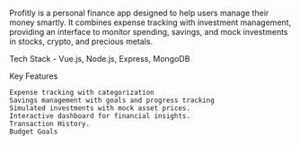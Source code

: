 Profitly is a personal finance app designed to help users manage their money smartly. It combines expense tracking with investment management, providing an interface to monitor spending, savings, and mock investments in stocks, crypto, and precious metals.

Tech Stack - Vue.js, Node.js, Express, MongoDB

Key Features

	Expense tracking with categorization
	Savings management with goals and progress tracking
	Simulated investments with mock asset prices.
	Interactive dashboard for financial insights.
	Transaction History.
	Budget Goals
